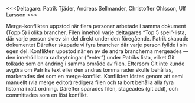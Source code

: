 <<<Deltagare: Patrik Tjäder, Andreas Sellmander, Christoffer Ohlsson, Ulf Larsson >>>



Merge-konflikten uppstod när flera personer arbetade i samma dokument (Topp 5) i olika brancher.
Filen innehöll varje deltagares “Top 5 spel”-lista, där varje person skrev sin del direkt under den föregående.
Patrik skapade dokumentet  Därefter skapade vi fyra brancher där varje person fyllde i sin egen del.
Konflikten uppstod när en av de andra brancherna mergeades — den innehöll bara radbrytningar (“enter”) under Patriks lista,
vilket Git tolkade som en ändring i samma område av filen. Eftersom Git inte kunde avgöra om Patriks text eller den andras tomma rader skulle behållas,
markerades det som en merge-konflikt. Konflikten löstes genom att semi manuellt (via merge editor) redigera filen och ta bort behålla alla fyra listorna i rätt ordning.
Därefter sparades filen, stageades (git add), och committades som en löst konflikt.